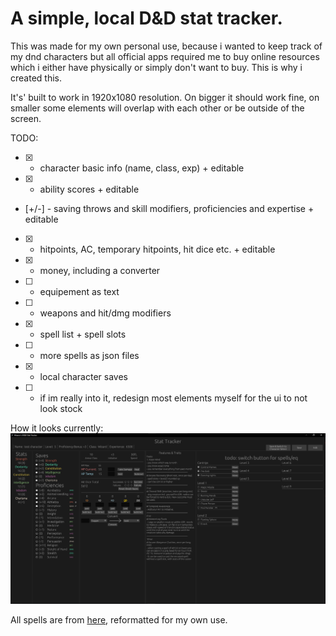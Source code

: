 # A simple, local D&D stat tracker.

This was made for my own personal use, because i wanted to keep track of my dnd characters but all official apps required me to buy online resources which i either have physically or simply don't want to buy. This is why i created this.

It's' built to work in 1920x1080 resolution. On bigger it should work fine, on smaller some elements will overlap with each other or be outside of the screen.

TODO:
- [X] - character basic info (name, class, exp) + editable
- [X] - ability scores + editable
- [+/-] - saving throws and skill modifiers, proficiencies and expertise + editable
- [X] - hitpoints, AC, temporary hitpoints, hit dice etc. + editable
- [X] - money, including a converter
- [ ] - equipement as text
- [ ] - weapons and hit/dmg modifiers
- [X] - spell list + spell slots
- [ ] - more spells as json files
- [X] - local character saves
- [ ] - if im really into it, redesign most elements myself for the ui to not look stock

How it looks currently:
![image](images/dndstattracker.png)

All spells are from [here](https://github.com/jcquinlan/dnd-spells), reformatted for my own use.